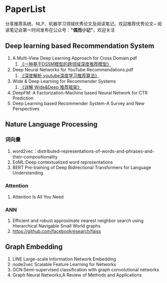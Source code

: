 # PaperList
分享推荐系统、NLP、机器学习领域优秀论文及阅读笔记。欢迎推荐优秀论文~ 阅读笔记会第一时间发布在公众号：__"偶而小记"__，欢迎关注

## Deep learning based Recommendation System
1. A Multi-View Deep Learning Approach for Cross Domain.pdf
    1. [《一种基于DSSM模型的跨领域深度推荐模型》](https://mp.weixin.qq.com/s/l1zYT_mH6yYPvQzJ_ZlHYw)
2. Deep Neural Networks for YouTube Recommendations.pdf
    1. [《深度解析 youtube深度学习推荐算法》](https://mp.weixin.qq.com/s/m9FidZ9V_kictC2vPhazVA)
3. Wide & Deep Learning for Recommender Systems
    1. [《详解 Wide&Deep 推荐框架》](https://mp.weixin.qq.com/s/NQ2jmzrvT3OwD02DAHCTwQ)
4. DeepFM: A Factorization-Machine based Neural Network for CTR Prediction
5. Deep Learning based Recommender System-A Survey and New Perspectives


## Nature Language Processing
### 词向量
1. word2vec：distributed-representations-of-words-and-phrases-and-their-compositionality
2. EoML:Deep contextualized word representations
3. BERT Pre-training of Deep Bidirectional Transformers for Language Understanding

### Attention
1. Attention Is All You Need

### ANN
1. Efficient and robust approximate nearest neighbor search using Hierarchical Navigable Small World graphs
2. https://github.com/facebookresearch/faiss

## Graph Embedding
1. LINE Large-scale Information Network Embedding
2. node2vec Scalable Feature Learning for Networks
3. GCN:Semi-supervised classification with graph convolutional networks
4. Graph Neural Networks,A Review of Methods and Applications
